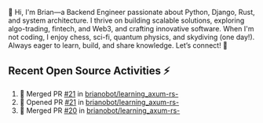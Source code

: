 👋 Hi, I'm Brian—a Backend Engineer passionate about Python, Django, Rust, and system architecture. I thrive on building scalable solutions, exploring algo-trading, fintech, and Web3, and crafting innovative software. When I'm not coding, I enjoy chess, sci-fi, quantum physics, and skydiving (one day!). Always eager to learn, build, and share knowledge. Let’s connect! 🚀

## Recent Open Source Activities ⚡️
<!--START_SECTION:activity-->
1. 🎉 Merged PR [#21](https://github.com/brianobot/learning_axum-rs-/pull/21) in [brianobot/learning_axum-rs-](https://github.com/brianobot/learning_axum-rs-)
2. 💪 Opened PR [#21](https://github.com/brianobot/learning_axum-rs-/pull/21) in [brianobot/learning_axum-rs-](https://github.com/brianobot/learning_axum-rs-)
3. 🎉 Merged PR [#20](https://github.com/brianobot/learning_axum-rs-/pull/20) in [brianobot/learning_axum-rs-](https://github.com/brianobot/learning_axum-rs-)
<!--END_SECTION:activity-->

<!--
brianobot/brianobot is a ✨ special ✨ repository because its `README.md` (this file) appears on your GitHub profile.
You can click the Preview link to take a look at your changes.
--->
